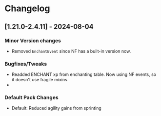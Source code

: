 # Changelog

## [1.21.0-2.4.11] - 2024-08-04
### Minor Version changes
- Removed `EnchantEvent` since NF has a built-in version now.

### Bugfixes/Tweaks
- Readded ENCHANT xp from enchanting table.  Now using NF events, so it doesn't use fragile mixins
- 

### Default Pack Changes
- Default: Reduced agility gains from sprinting

